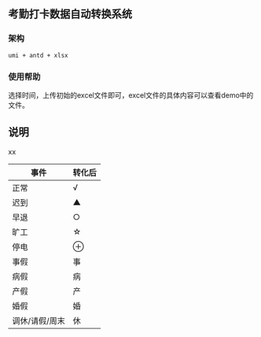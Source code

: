 ## 考勤打卡数据自动转换系统

### 架构

`umi + antd + xlsx`

### 使用帮助

选择时间，上传初始的excel文件即可，excel文件的具体内容可以查看demo中的文件。

## 说明

xx

| 事件           | 转化后 |
| -------------- | ------ |
| 正常           | √      |
| 迟到           | ▲      |
| 早退           | ○      |
| 旷工           | ☆      |
| 停电           | ⊕      |
| 事假           | 事     |
| 病假           | 病     |
| 产假           | 产     |
| 婚假           | 婚     |
| 调休/请假/周末 | 休     |

